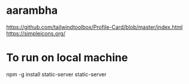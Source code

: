# aarambha

https://github.com/tailwindtoolbox/Profile-Card/blob/master/index.html
https://simpleicons.org/

# To run on local machine
npm -g install static-server
static-server
